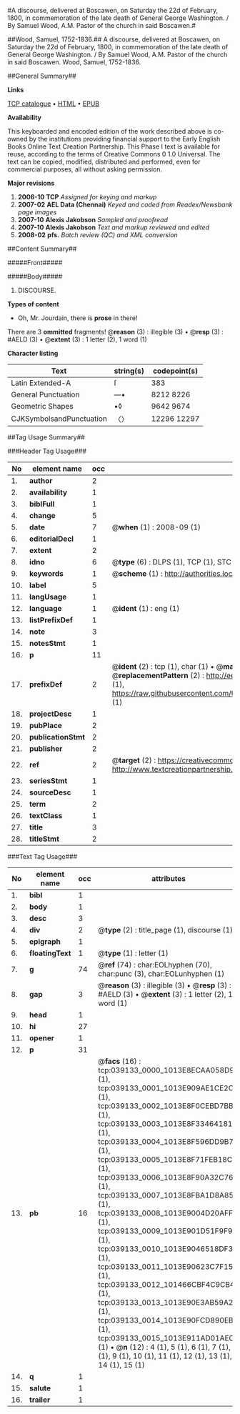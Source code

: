 #A discourse, delivered at Boscawen, on Saturday the 22d of February, 1800, in commemoration of the late death of General George Washington. / By Samuel Wood, A.M. Pastor of the church in said Boscawen.#

##Wood, Samuel, 1752-1836.##
A discourse, delivered at Boscawen, on Saturday the 22d of February, 1800, in commemoration of the late death of General George Washington. / By Samuel Wood, A.M. Pastor of the church in said Boscawen.
Wood, Samuel, 1752-1836.

##General Summary##

**Links**

[TCP catalogue](http://www.ota.ox.ac.uk/tcp/)  • 
[HTML](http://tei.it.ox.ac.uk/tcp/Texts-HTML/free/N29/N29385.html)  • 
[EPUB](http://tei.it.ox.ac.uk/tcp/Texts-EPUB/free/N29/N29385.epub)

**Availability**

This keyboarded and encoded edition of the
	       work described above is co-owned by the institutions
	       providing financial support to the Early English Books
	       Online Text Creation Partnership. This Phase I text is
	       available for reuse, according to the terms of Creative
	       Commons 0 1.0 Universal. The text can be copied,
	       modified, distributed and performed, even for
	       commercial purposes, all without asking permission.

**Major revisions**

1. __2006-10__ __TCP__ *Assigned for keying and markup*
1. __2007-02__ __AEL Data (Chennai)__ *Keyed and coded from Readex/Newsbank page images*
1. __2007-10__ __Alexis Jakobson__ *Sampled and proofread*
1. __2007-10__ __Alexis Jakobson__ *Text and markup reviewed and edited*
1. __2008-02__ __pfs.__ *Batch review (QC) and XML conversion*

##Content Summary##

#####Front#####

#####Body#####

1. DISCOURSE.

**Types of content**

  * Oh, Mr. Jourdain, there is **prose** in there!

There are 3 **ommitted** fragments! 
 @__reason__ (3) : illegible (3)  •  @__resp__ (3) : #AELD (3)  •  @__extent__ (3) : 1 letter (2), 1 word (1)

**Character listing**


|Text|string(s)|codepoint(s)|
|---|---|---|
|Latin Extended-A|ſ|383|
|General Punctuation|—•|8212 8226|
|Geometric Shapes|▪◊|9642 9674|
|CJKSymbolsandPunctuation|〈〉|12296 12297|

##Tag Usage Summary##

###Header Tag Usage###

|No|element name|occ|attributes|
|---|---|---|---|
|1.|__author__|2||
|2.|__availability__|1||
|3.|__biblFull__|1||
|4.|__change__|5||
|5.|__date__|7| @__when__ (1) : 2008-09 (1)|
|6.|__editorialDecl__|1||
|7.|__extent__|2||
|8.|__idno__|6| @__type__ (6) : DLPS (1), TCP (1), STC (1), NOTIS (1), IMAGE-SET (1), EVANS-CITATION (1)|
|9.|__keywords__|1| @__scheme__ (1) : http://authorities.loc.gov/ (1)|
|10.|__label__|5||
|11.|__langUsage__|1||
|12.|__language__|1| @__ident__ (1) : eng (1)|
|13.|__listPrefixDef__|1||
|14.|__note__|3||
|15.|__notesStmt__|1||
|16.|__p__|11||
|17.|__prefixDef__|2| @__ident__ (2) : tcp (1), char (1)  •  @__matchPattern__ (2) : ([0-9\-]+):([0-9IVX]+) (1), (.+) (1)  •  @__replacementPattern__ (2) : http://eebo.chadwyck.com/downloadtiff?vid=$1&page=$2 (1), https://raw.githubusercontent.com/textcreationpartnership/Texts/master/tcpchars.xml#$1 (1)|
|18.|__projectDesc__|1||
|19.|__pubPlace__|2||
|20.|__publicationStmt__|2||
|21.|__publisher__|2||
|22.|__ref__|2| @__target__ (2) : https://creativecommons.org/publicdomain/zero/1.0/ (1), http://www.textcreationpartnership.org/docs/. (1)|
|23.|__seriesStmt__|1||
|24.|__sourceDesc__|1||
|25.|__term__|2||
|26.|__textClass__|1||
|27.|__title__|3||
|28.|__titleStmt__|2||


###Text Tag Usage###

|No|element name|occ|attributes|
|---|---|---|---|
|1.|__bibl__|1||
|2.|__body__|1||
|3.|__desc__|3||
|4.|__div__|2| @__type__ (2) : title_page (1), discourse (1)|
|5.|__epigraph__|1||
|6.|__floatingText__|1| @__type__ (1) : letter (1)|
|7.|__g__|74| @__ref__ (74) : char:EOLhyphen (70), char:punc (3), char:EOLunhyphen (1)|
|8.|__gap__|3| @__reason__ (3) : illegible (3)  •  @__resp__ (3) : #AELD (3)  •  @__extent__ (3) : 1 letter (2), 1 word (1)|
|9.|__head__|1||
|10.|__hi__|27||
|11.|__opener__|1||
|12.|__p__|31||
|13.|__pb__|16| @__facs__ (16) : tcp:039133_0000_1013E8ECAA058D98 (1), tcp:039133_0001_1013E909AE1CE2C8 (1), tcp:039133_0002_1013E8F0CEBD7BB8 (1), tcp:039133_0003_1013E8F334641818 (1), tcp:039133_0004_1013E8F596DD9B70 (1), tcp:039133_0005_1013E8F71FEB18C8 (1), tcp:039133_0006_1013E8F90A32C760 (1), tcp:039133_0007_1013E8FBA1D8A858 (1), tcp:039133_0008_1013E9004D20AFF0 (1), tcp:039133_0009_1013E901D51F9F90 (1), tcp:039133_0010_1013E9046518DF38 (1), tcp:039133_0011_1013E90623C7F150 (1), tcp:039133_0012_101466CBF4C9CB40 (1), tcp:039133_0013_1013E90E3AB59A20 (1), tcp:039133_0014_1013E90FCD890EB0 (1), tcp:039133_0015_1013E911AD01AEC8 (1)  •  @__n__ (12) : 4 (1), 5 (1), 6 (1), 7 (1), 8 (1), 9 (1), 10 (1), 11 (1), 12 (1), 13 (1), 14 (1), 15 (1)|
|14.|__q__|1||
|15.|__salute__|1||
|16.|__trailer__|1||
